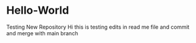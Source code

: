 # Hello-World
Testing New Repository
Hi this is testing edits in read me file and commit and merge with main branch
